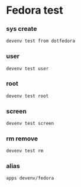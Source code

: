 # Fedora test

### sys create
```sh
devenv test from dotfedora
```

### user
```sh interactive
devenv test user
```

### root
```sh interactive
devenv test root
```

### screen
```sh interactive
devenv test screen
```

### rm remove
```sh
devenv test rm
```

### alias
```sh interactive
apps devenv/fedora
```
